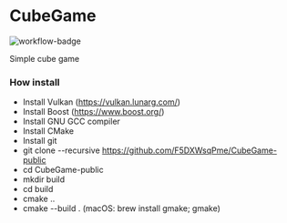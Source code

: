 # CubeGame #
![workflow-badge](https://github.com/F5DXWsqPme/CubeGame-public/actions/workflows/cmake.yml/badge.svg)

Simple cube game

### How install ###
- Install Vulkan (https://vulkan.lunarg.com/)
- Install Boost (https://www.boost.org/)
- Install GNU GCC compiler
- Install CMake
- Install git
- git clone --recursive https://github.com/F5DXWsqPme/CubeGame-public
- cd CubeGame-public
- mkdir build
- cd build
- cmake ..
- cmake --build . (macOS: brew install gmake; gmake)
